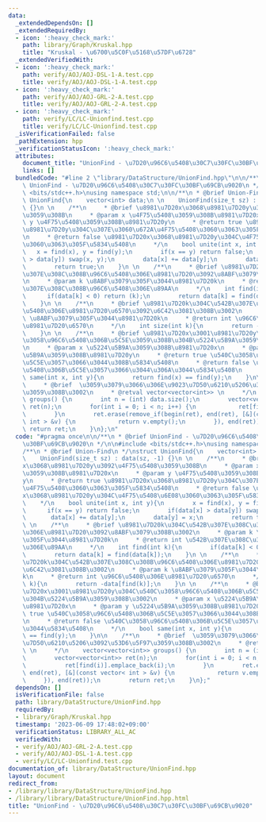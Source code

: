 ```yaml
---
data:
  _extendedDependsOn: []
  _extendedRequiredBy:
  - icon: ':heavy_check_mark:'
    path: library/Graph/Kruskal.hpp
    title: "Kruskal - \u6700\u5C0F\u5168\u57DF\u6728"
  _extendedVerifiedWith:
  - icon: ':heavy_check_mark:'
    path: verify/AOJ/AOJ-DSL-1-A.test.cpp
    title: verify/AOJ/AOJ-DSL-1-A.test.cpp
  - icon: ':heavy_check_mark:'
    path: verify/AOJ/AOJ-GRL-2-A.test.cpp
    title: verify/AOJ/AOJ-GRL-2-A.test.cpp
  - icon: ':heavy_check_mark:'
    path: verify/LC/LC-Unionfind.test.cpp
    title: verify/LC/LC-Unionfind.test.cpp
  _isVerificationFailed: false
  _pathExtension: hpp
  _verificationStatusIcon: ':heavy_check_mark:'
  attributes:
    document_title: "UnionFind - \u7D20\u96C6\u5408\u30C7\u30FC\u30BF\u69CB\u9020"
    links: []
  bundledCode: "#line 2 \"library/DataStructure/UnionFind.hpp\"\n\n/**\n * @brief\
    \ UnionFind - \u7D20\u96C6\u5408\u30C7\u30FC\u30BF\u69CB\u9020\n */\n\n#include\
    \ <bits/stdc++.h>\nusing namespace std;\n\n/**\n * @brief Union-Find\n */\nstruct\
    \ UnionFind{\n    vector<int> data;\n \n    UnionFind(size_t sz) : data(sz, -1)\
    \ {}\n \n    /**\n     * @brief \u8981\u7D20x\u3068\u8981\u7D20y\u3092\u4F75\u5408\
    \u3059\u308B\n     * @param x \u4F75\u5408\u3059\u308B\u8981\u7D20x\n     * @param\
    \ y \u4F75\u5408\u3059\u308B\u8981\u7D20y\n     * @return true \u8981\u7D20x\u3068\
    \u8981\u7D20y\u304C\u307E\u3060\u672A\u4F75\u5408\u3060\u3063\u305F\u5834\u5408\
    \n     * @return false \u8981\u7D20x\u3068\u8981\u7D20y\u304C\u4F75\u5408\u6E08\
    \u3060\u3063\u305F\u5834\u5408\n     */\n    bool unite(int x, int y){\n     \
    \   x = find(x), y = find(y);\n        if(x == y) return false;\n        if(data[x]\
    \ > data[y]) swap(x, y);\n        data[x] += data[y];\n        data[y] = x;\n\
    \        return true;\n    }\n \n    /**\n     * @brief \u8981\u7D20k\u304C\u542B\
    \u307E\u308C\u308B\u96C6\u5408\u306E\u8981\u7D20\u3092\u8ABF\u3079\u308B\u3002\
    \n     * @param k \u8ABF\u3079\u305F\u3044\u8981\u7D20k\n     * @return int \u542B\
    \u307E\u308C\u308B\u96C6\u5408\u306E\u89AA\n     */\n    int find(int k){\n  \
    \      if(data[k] < 0) return (k);\n        return data[k] = find(data[k]);\n\
    \    }\n \n    /**\n     * @brief \u8981\u7D20k\u304C\u542B\u307E\u308C\u308B\u96C6\
    \u5408\u306E\u8981\u7D20\u6570\u3092\u6C42\u3081\u308B\u3002\n     * @param k\
    \ \u8ABF\u3079\u305F\u3044\u8981\u7D20k\n     * @return int \u96C6\u5408\u306E\
    \u8981\u7D20\u6570\n     */\n    int size(int k){\n        return -data[find(k)];\n\
    \    }\n \n    /**\n     * @brief \u8981\u7D20x\u3001\u8981\u7D20y\u304C\u540C\
    \u3058\u96C6\u5408\u306B\u5C5E\u3059\u308B\u304B\u5224\u5B9A\u3059\u308B\u3002\
    \n     * @param x \u5224\u5B9A\u3059\u308B\u8981\u7D20x\n     * @param y \u5224\
    \u5B9A\u3059\u308B\u8981\u7D20y\n     * @return true \u540C\u3058\u96C6\u5408\u306B\
    \u5C5E\u3057\u3066\u3044\u308B\u5834\u5408\n     * @return false \u540C\u3058\u96C6\
    \u5408\u306B\u5C5E\u3057\u3066\u3044\u306A\u3044\u5834\u5408\n     */\n    bool\
    \ same(int x, int y){\n        return find(x) == find(y);\n    }\n\n    /**\n\
    \     * @brief  \u3059\u3079\u3066\u306E\u9023\u7D50\u6210\u5206\u3092\u53D6\u5F97\
    \u3059\u308B\u3002\n     * @retval vector<vector<int>> \n     */\n    vector<vector<int>>\
    \ groups() {\n        int n = (int) data.size();\n        vector<vector<int>>\
    \ ret(n);\n        for(int i = 0; i < n; i++) {\n            ret[find(i)].emplace_back(i);\n\
    \        }\n        ret.erase(remove_if(begin(ret), end(ret), [&](const vector<\
    \ int > &v) {\n            return v.empty();\n        }), end(ret));\n       \
    \ return ret;\n    }\n};\n"
  code: "#pragma once\n\n/**\n * @brief UnionFind - \u7D20\u96C6\u5408\u30C7\u30FC\
    \u30BF\u69CB\u9020\n */\n\n#include <bits/stdc++.h>\nusing namespace std;\n\n\
    /**\n * @brief Union-Find\n */\nstruct UnionFind{\n    vector<int> data;\n \n\
    \    UnionFind(size_t sz) : data(sz, -1) {}\n \n    /**\n     * @brief \u8981\u7D20\
    x\u3068\u8981\u7D20y\u3092\u4F75\u5408\u3059\u308B\n     * @param x \u4F75\u5408\
    \u3059\u308B\u8981\u7D20x\n     * @param y \u4F75\u5408\u3059\u308B\u8981\u7D20\
    y\n     * @return true \u8981\u7D20x\u3068\u8981\u7D20y\u304C\u307E\u3060\u672A\
    \u4F75\u5408\u3060\u3063\u305F\u5834\u5408\n     * @return false \u8981\u7D20\
    x\u3068\u8981\u7D20y\u304C\u4F75\u5408\u6E08\u3060\u3063\u305F\u5834\u5408\n \
    \    */\n    bool unite(int x, int y){\n        x = find(x), y = find(y);\n  \
    \      if(x == y) return false;\n        if(data[x] > data[y]) swap(x, y);\n \
    \       data[x] += data[y];\n        data[y] = x;\n        return true;\n    }\n\
    \ \n    /**\n     * @brief \u8981\u7D20k\u304C\u542B\u307E\u308C\u308B\u96C6\u5408\
    \u306E\u8981\u7D20\u3092\u8ABF\u3079\u308B\u3002\n     * @param k \u8ABF\u3079\
    \u305F\u3044\u8981\u7D20k\n     * @return int \u542B\u307E\u308C\u308B\u96C6\u5408\
    \u306E\u89AA\n     */\n    int find(int k){\n        if(data[k] < 0) return (k);\n\
    \        return data[k] = find(data[k]);\n    }\n \n    /**\n     * @brief \u8981\
    \u7D20k\u304C\u542B\u307E\u308C\u308B\u96C6\u5408\u306E\u8981\u7D20\u6570\u3092\
    \u6C42\u3081\u308B\u3002\n     * @param k \u8ABF\u3079\u305F\u3044\u8981\u7D20\
    k\n     * @return int \u96C6\u5408\u306E\u8981\u7D20\u6570\n     */\n    int size(int\
    \ k){\n        return -data[find(k)];\n    }\n \n    /**\n     * @brief \u8981\
    \u7D20x\u3001\u8981\u7D20y\u304C\u540C\u3058\u96C6\u5408\u306B\u5C5E\u3059\u308B\
    \u304B\u5224\u5B9A\u3059\u308B\u3002\n     * @param x \u5224\u5B9A\u3059\u308B\
    \u8981\u7D20x\n     * @param y \u5224\u5B9A\u3059\u308B\u8981\u7D20y\n     * @return\
    \ true \u540C\u3058\u96C6\u5408\u306B\u5C5E\u3057\u3066\u3044\u308B\u5834\u5408\
    \n     * @return false \u540C\u3058\u96C6\u5408\u306B\u5C5E\u3057\u3066\u3044\u306A\
    \u3044\u5834\u5408\n     */\n    bool same(int x, int y){\n        return find(x)\
    \ == find(y);\n    }\n\n    /**\n     * @brief  \u3059\u3079\u3066\u306E\u9023\
    \u7D50\u6210\u5206\u3092\u53D6\u5F97\u3059\u308B\u3002\n     * @retval vector<vector<int>>\
    \ \n     */\n    vector<vector<int>> groups() {\n        int n = (int) data.size();\n\
    \        vector<vector<int>> ret(n);\n        for(int i = 0; i < n; i++) {\n \
    \           ret[find(i)].emplace_back(i);\n        }\n        ret.erase(remove_if(begin(ret),\
    \ end(ret), [&](const vector< int > &v) {\n            return v.empty();\n   \
    \     }), end(ret));\n        return ret;\n    }\n};"
  dependsOn: []
  isVerificationFile: false
  path: library/DataStructure/UnionFind.hpp
  requiredBy:
  - library/Graph/Kruskal.hpp
  timestamp: '2023-06-09 17:48:02+09:00'
  verificationStatus: LIBRARY_ALL_AC
  verifiedWith:
  - verify/AOJ/AOJ-GRL-2-A.test.cpp
  - verify/AOJ/AOJ-DSL-1-A.test.cpp
  - verify/LC/LC-Unionfind.test.cpp
documentation_of: library/DataStructure/UnionFind.hpp
layout: document
redirect_from:
- /library/library/DataStructure/UnionFind.hpp
- /library/library/DataStructure/UnionFind.hpp.html
title: "UnionFind - \u7D20\u96C6\u5408\u30C7\u30FC\u30BF\u69CB\u9020"
---
```

